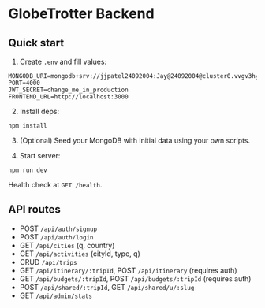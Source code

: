 # GlobeTrotter Backend

## Quick start

1. Create `.env` and fill values:

```
MONGODB_URI=mongodb+srv://jjpatel24092004:Jay@24092004@cluster0.vvgv3hy.mongodb.net/
PORT=4000
JWT_SECRET=change_me_in_production
FRONTEND_URL=http://localhost:3000
```

2. Install deps:

```
npm install
```

3. (Optional) Seed your MongoDB with initial data using your own scripts.

4. Start server:

```
npm run dev
```

Health check at `GET /health`.

## API routes

- POST `/api/auth/signup`
- POST `/api/auth/login`
- GET `/api/cities` (q, country)
- GET `/api/activities` (cityId, type, q)
- CRUD `/api/trips`
- GET `/api/itinerary/:tripId`, POST `/api/itinerary` (requires auth)
- GET `/api/budgets/:tripId`, POST `/api/budgets/:tripId` (requires auth)
- POST `/api/shared/:tripId`, GET `/api/shared/u/:slug`
- GET `/api/admin/stats`



